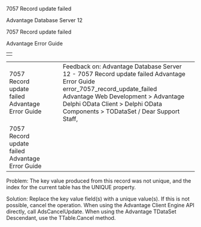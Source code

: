 7057 Record update failed




Advantage Database Server 12  

7057 Record update failed

Advantage Error Guide

|  |
| --- |
|  |

|  |  |  |  |  |
| --- | --- | --- | --- | --- |
| 7057 Record update failed  Advantage Error Guide |  |  | Feedback on: Advantage Database Server 12 - 7057 Record update failed Advantage Error Guide error\_7057\_record\_update\_failed Advantage Web Development > Advantage Delphi OData Client > Delphi OData Components > TODataSet / Dear Support Staff, |  |
| 7057 Record update failed  Advantage Error Guide |  |  |  |  |

Problem: The key value produced from this record was not unique, and the index for the current table has the UNIQUE property.

Solution: Replace the key value field(s) with a unique value(s). If this is not possible, cancel the operation. When using the Advantage Client Engine API directly, call AdsCancelUpdate. When using the Advantage TDataSet Descendant, use the TTable.Cancel method.